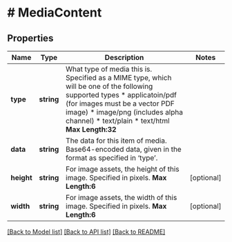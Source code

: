 # # MediaContent

## Properties

Name | Type | Description | Notes
------------ | ------------- | ------------- | -------------
**type** | **string** | What type of media this is. Specified as a MIME type, which will be one of the following supported types   * applicatoin/pdf (for images must be a vector PDF image) * image/png (includes alpha channel) * text/plain  * text/html  __Max Length:32__ | 
**data** | **string** | The data for this item of media. Base64-encoded data, given in the format as specified in ‘type’. | 
**height** | **string** | For image assets, the height of this image. Specified in pixels.     __Max Length:6__ | [optional] 
**width** | **string** | For image assets, the width of this image. Specified in pixels.        __Max Length:6__ | [optional] 

[[Back to Model list]](../../README.md#documentation-for-models) [[Back to API list]](../../README.md#documentation-for-api-endpoints) [[Back to README]](../../README.md)


